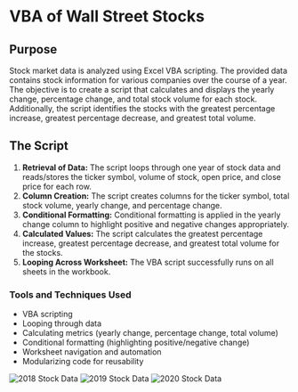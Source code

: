 # VBA of Wall Street Stocks

## Purpose
Stock market data is analyzed using Excel VBA scripting. The provided data contains stock information for various companies over the course of a year. The objective is to create a script that calculates and displays the yearly change, percentage change, and total stock volume for each stock. Additionally, the script identifies the stocks with the greatest percentage increase, greatest percentage decrease, and greatest total volume.

## The Script
1. __Retrieval of Data:__ The script loops through one year of stock data and reads/stores the ticker symbol, volume of stock, open price, and close price for each row.
2. __Column Creation:__ The script creates columns for the ticker symbol, total stock volume, yearly change, and percentage change.
3. __Conditional Formatting:__ Conditional formatting is applied in the yearly change column to highlight positive and negative changes appropriately.
4. __Calculated Values:__ The script calculates the greatest percentage increase, greatest percentage decrease, and greatest total volume for the stocks.
5. __Looping Across Worksheet:__ The VBA script successfully runs on all sheets in the workbook.

### Tools and Techniques Used
- VBA scripting
- Looping through data
- Calculating metrics (yearly change, percentage change, total volume)
- Conditional formatting (highlighting positive/negative change)
- Worksheet navigation and automation
- Modularizing code for reusability

![2018 Stock Data](https://github.com/robert-z-lehr/VBA-Automated-Stock-Evaluation/blob/main/images/stock-data-2018.png)
![2019 Stock Data](https://github.com/robert-z-lehr/VBA-Automated-Stock-Evaluation/blob/main/images/stock-data-2019.png)
![2020 Stock Data](https://github.com/robert-z-lehr/VBA-Automated-Stock-Evaluation/blob/main/images/stock-data-2020.png)